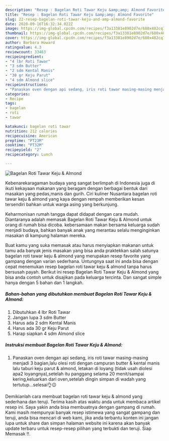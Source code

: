 ```yaml
---
description: "Resep : Bagelan Roti Tawar Keju &amp;amp; Almond Favorite"
title: "Resep : Bagelan Roti Tawar Keju &amp;amp; Almond Favorite"
slug: 22-resep-bagelan-roti-tawar-keju-and-amp-almond-favorite
date: 2020-09-16T16:32:34.022Z
image: https://img-global.cpcdn.com/recipes/f3a13381e8902d7e/680x482cq70/bagelan-roti-tawar-keju-almond-foto-resep-utama.jpg
thumbnail: https://img-global.cpcdn.com/recipes/f3a13381e8902d7e/680x482cq70/bagelan-roti-tawar-keju-almond-foto-resep-utama.jpg
cover: https://img-global.cpcdn.com/recipes/f3a13381e8902d7e/680x482cq70/bagelan-roti-tawar-keju-almond-foto-resep-utama.jpg
author: Barbara Howard
ratingvalue: 4.3
reviewcount: 33463
recipeingredient:
- "4 lbr Roti Tawar"
- "3 sdm Butter"
- "2 sdm Kental Manis"
- "30 gr Keju Parut"
- "4 sdm Almond slice"
recipeinstructions:
- "Panaskan oven dengan api sedang, iris roti tawar masing-masing menjadi 3 bagian,lalu olesi roti dengan campuran butter &amp; kental manis lalu taburi keju parut &amp; almond, letakan di loyang (tidak usah diolesi apa2 loyangnya),setelah itu panggang selama 20 menit/sampai kering,keluarkan dari oven,setelah dingin simpan di wadah yang tertutup...selesai👌😉"
categories:
- Recipe
tags:
- bagelan
- roti
- tawar

katakunci: bagelan roti tawar 
nutrition: 212 calories
recipecuisine: American
preptime: "PT23M"
cooktime: "PT32M"
recipeyield: "2"
recipecategory: Lunch

---
```



![Bagelan Roti Tawar Keju &amp; Almond](https://img-global.cpcdn.com/recipes/f3a13381e8902d7e/680x482cq70/bagelan-roti-tawar-keju-almond-foto-resep-utama.jpg)

Kebenarekaragaman budaya yang sangat berlimpah di Indonesia juga di ikuti kekayaan makanan yang beragam dengan berbagai bentuk dari masakan yang pedas,manis dan gurih. Ciri kuliner Nusantara bagelan roti tawar keju &amp; almond yang kaya dengan rempah memberikan kesan tersendiri bahkan untuk warga asing yang berkunjung.


Keharmonisan rumah tangga dapat didapat dengan cara mudah. Diantaranya adalah memasak Bagelan Roti Tawar Keju &amp; Almond untuk orang di rumah bisa dicoba. kebersamaan makan bersama keluarga sudah menjadi budaya, bahkan banyak anak yang merantau selalu menginginkan masakan di kampung halaman mereka.



Buat kamu yang suka memasak atau harus menyiapkan makanan untuk tamu ada banyak jenis masakan yang bisa anda praktekkan salah satunya bagelan roti tawar keju &amp; almond yang merupakan resep favorite yang gampang dengan varian sederhana. Untungnya saat ini anda bisa dengan cepat menemukan resep bagelan roti tawar keju &amp; almond tanpa harus bersusah payah.
Berikut ini resep Bagelan Roti Tawar Keju &amp; Almond yang bisa anda contoh untuk disajikan pada keluarga tercinta. Dan sangat simple hanya dengan 5 bahan dan 1 langkah.


<!--inarticleads1-->

##### Bahan-bahan yang dibutuhkan membuat Bagelan Roti Tawar Keju &amp; Almond:

1. Dibutuhkan 4 lbr Roti Tawar
1. Jangan lupa 3 sdm Butter
1. Harus ada 2 sdm Kental Manis
1. Harus ada 30 gr Keju Parut
1. Harap siapkan 4 sdm Almond slice




<!--inarticleads2-->

##### Instruksi membuat  Bagelan Roti Tawar Keju &amp; Almond:

1. Panaskan oven dengan api sedang, iris roti tawar masing-masing menjadi 3 bagian,lalu olesi roti dengan campuran butter &amp; kental manis lalu taburi keju parut &amp; almond, letakan di loyang (tidak usah diolesi apa2 loyangnya),setelah itu panggang selama 20 menit/sampai kering,keluarkan dari oven,setelah dingin simpan di wadah yang tertutup...selesai👌😉




Demikianlah cara membuat bagelan roti tawar keju &amp; almond yang sederhana dan teruji. Terima kasih atas waktu anda untuk membaca artikel resep ini. Saya yakin anda bisa membuatnya dengan gampang di rumah. Kami masih mempunyai banyak resep istimewa yang sangat gampang dan teruji, anda bisa mencari di web kami, jika anda terbantu konten ini jangan lupa untuk share dan simpan halaman website ini karena akan banyak update terbaru untuk resep-resep pilihan yang terbukti dan teruji. Siap Memasak !!. 
